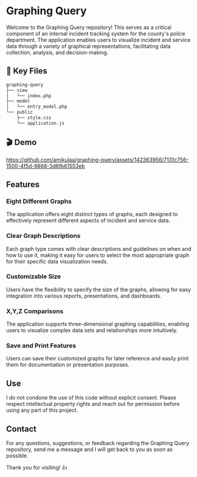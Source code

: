 # Graphing Query

Welcome to the Graphing Query repository! This serves as a critical component of an internal incident tracking system for the county's police department. The application enables users to visualize incident and service data through a variety of graphical representations, facilitating data collection, analysis, and decision-making.

## 📌 Key Files
```md
graphing-query
├── view
│   └── index.php
├── model
│   └── entry_model.php
└── public
    ├── style.css
    └── application.js
```

## 🎬 Demo
https://github.com/amikulaa/graphing-query/assets/142363956/7131c756-1500-4f5d-9868-3d6fb61553eb

## Features

### Eight Different Graphs
The application offers eight distinct types of graphs, each designed to effectively represent different aspects of incident and service data.

### Clear Graph Descriptions
Each graph type comes with clear descriptions and guidelines on when and how to use it, making it easy for users to select the most appropriate graph for their specific data visualization needs.

### Customizable Size
Users have the flexibility to specify the size of the graphs, allowing for easy integration into various reports, presentations, and dashboards.

### X,Y,Z Comparisons
The application supports three-dimensional graphing capabilities, enabling users to visualize complex data sets and relationships more intuitively.

### Save and Print Features
Users can save their customized graphs for later reference and easily print them for documentation or presentation purposes.

## Use
I do not condone the use of this code without explicit consent. Please respect intellectual property rights and reach out for permission before using any part of this project.

## Contact
For any questions, suggestions, or feedback regarding the Graphing Query repository, send me a message and I will get back to you as soon as possible.

Thank you for visiting! 👍
